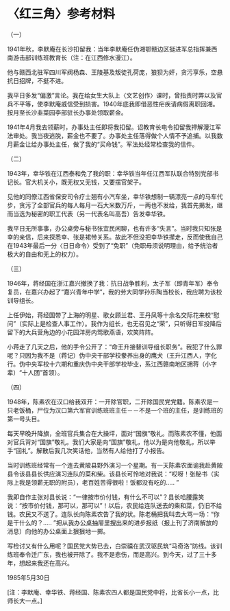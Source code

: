 # 〈红三角〉参考材料

（一）

1941年秋，李默庵在长沙扣留我：当年李默庵任伪湘鄂赣边区挺进军总指挥兼西南游击部训练班教育长（注：在江西修水漫江）。

他与赣西北驻军四川军阀杨森、王陵基及叛徒孔荷庞，狼狈为奸，贪污享乐，空悬抗日招牌，不挺不进。

我平日多发“偏激”言论。我在给女生大队上〈文艺创作〉课时，曾指责时弊以及官兵不平等，使李默庵威信受到损害。1940年底我即借恶性疟疾请病假离职回湘。按月至长沙韭菜园李部驻长办事处领取薪金。

1941年4月我去领薪时，办事处主任即将我扣留。诏教育长电令扣留我押解漫江军法审处。我当夜逃脱，薪金也不要了。办事处主任落得做个人情不予追捕。以我数月薪金让给办事处主任，做了我的“买命钱”。军法处经常检查我的信件。

（二）

1943年，幸华铁在江西泰和免了我的职：幸华铁当年任江西军队联合特别党部书记长。官大机关小，既无权又无钱，又要摆官架子。

见他的同僚江西省保安司令疗士翘有小汽车坐，幸华铁想制一辆漂亮一点的马车代步，贪污了全部官兵的每人每月一石大米数万斤，一两也不发给，我首先揭发，继而当选为秘密的职工代表（另一代表名叫高吾）告发幸华铁。

我平日无所事事，办公桌旁与秘书张宜民闲聊，也有许多“失言”。当时我只知张是幸的亲信，后来探悉幸、张是裙带关系。故此不但没把幸华铁撵走，反而使我自己在1943年最后一分〈日日命令〉受到了“免职”（免职毋须说明理由，给予统治者极大的自由和无上的权力）。

（三）

1946年，蒋经国在浙江嘉兴撤换了我：抗日战争胜利，太子军（即青年军）奉令复员，在嘉兴办起了“嘉兴青年中学”，我的劳大同学孙乐陶当校长，我应聘为该校训导组长。

上任伊始，蒋经国带了上海的明星、歌女顾兰君、王丹凤等十余名交际花来校“慰问”（实际上是检查人事工作）。我作为组长，也无召见之“荣”，只听得日军投降后留下的大兵营角边的小花园洋房内莺歌燕语，欢笑阵阵。

小蒋走了几天之后，他的手令公开了：“命王升接替训导组长职务”。我犯了什么罪呢？只因为我不是（蒋记）伪中央干部学校豢养出身的鹰犬（王升江西人，字化行。伪中央军校十六期和重庆伪中央干部学校毕业，系江西赣南地区拥蒋（小字辈）“十人团”首领）。

（四）

1948年，陈素农在汉口给我双开：一开除官职，二开除国民党党籍。陈素农是一只老饭桶，尸位为汉口第六军官训练班班主任－－不是一个班的主任，是训练班的第一号头目。

每天早晚升降旗，全班官兵集合在大操坪，面对“国旗”敬礼。而陈素农不懂，他面对官兵背对“国旗”敬礼。我们大家是向“国旗”敬礼，他以为是向他敬礼，所以举手“回礼”。解散后我几次笑话他，当然有人给他打了小报告。

当时训练班经常有一个连去黄陂县野外演习一个星期。有一天陈素农面谕我赴黄陂县令该县县长供应演习连队的菜和柴。该县长可怜地对我说：“哎呀！张秘书（实际上我是领薪无职的附员），老百姓苦得很啦！饭都没有吃的..... ”

我即自作主张对县长说：“一律按市价付钱，有什么不可以”？县长哈腰露笑说：“按市价付钱，那可以，那可以”！以后，农民给连队送去的柴和菜，仍旧不给钱。农民又不送了。连队长向陈素农告了我的状。陈老桶把我叫去大骂一场：“你是干什么的？..... ”把从我办公桌抽屉里搜出来的进步报纸（报上刊了济南解放的消息）向他的办公桌面上狠狠地一掷。

写检讨又有什么用呢？国民党大势已去，白崇禧在武汉驱民筑“马奇洛”防线。该训练班奉令迁广东，我也被开除了。我不是悲伤，而是高兴。到今天，过了三十多年，想起来我还在高兴。

1985年5月30日

\[注：李默庵、幸华铁、蒋经国、陈素农四人都是国民党中将，比省长小一点，比师长大一点。\]

